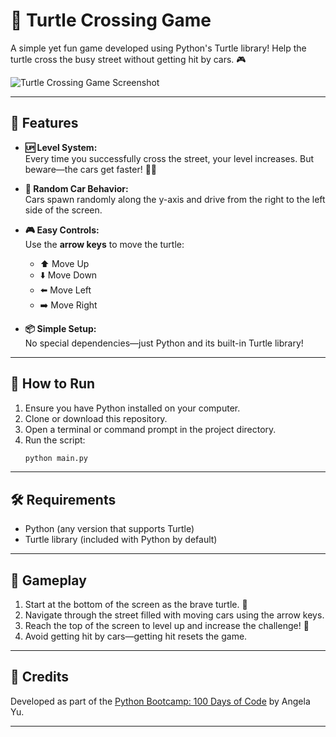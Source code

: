 
# 🐢 Turtle Crossing Game  

A simple yet fun game developed using Python's Turtle library! Help the turtle cross the busy street without getting hit by cars. 🎮  

![Turtle Crossing Game Screenshot](https://github.com/MohamedAboSaleh/Turtle_Crossing_Game/assets/135134225/3ef19ec9-55d3-43e6-8cbc-9c8ae01d1d37)  

---

## 🌟 Features  

- **🆙 Level System:**  
  Every time you successfully cross the street, your level increases. But beware—the cars get faster! 🚗💨  

- **🎲 Random Car Behavior:**  
  Cars spawn randomly along the y-axis and drive from the right to the left side of the screen.  

- **🎮 Easy Controls:**  
  Use the **arrow keys** to move the turtle:  
  - ⬆️ Move Up  
  - ⬇️ Move Down  
  - ⬅️ Move Left  
  - ➡️ Move Right  

- **📦 Simple Setup:**  
  No special dependencies—just Python and its built-in Turtle library!  

---

## 🚀 How to Run  

1. Ensure you have Python installed on your computer.  
2. Clone or download this repository.  
3. Open a terminal or command prompt in the project directory.  
4. Run the script:  
   ```bash  
   python main.py  
   ```  

---

## 🛠 Requirements  

- Python (any version that supports Turtle)  
- Turtle library (included with Python by default)  

---

## 🎯 Gameplay  

1. Start at the bottom of the screen as the brave turtle. 🐢  
2. Navigate through the street filled with moving cars using the arrow keys.  
3. Reach the top of the screen to level up and increase the challenge! 🚀  
4. Avoid getting hit by cars—getting hit resets the game.  

---

## 📜 Credits  

Developed as part of the [Python Bootcamp: 100 Days of Code](https://www.udemy.com/course/100-days-of-code/) by Angela Yu.  

---
